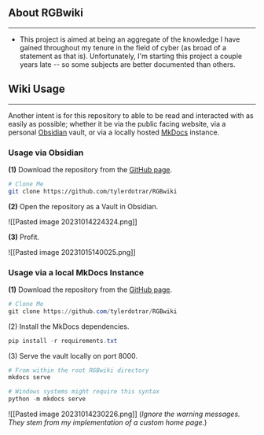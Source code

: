 ## About RGBwiki
---

- This project is aimed at being an aggregate of the knowledge I have gained throughout my tenure in the field of cyber (as broad of a statement as that is).  Unfortunately, I'm starting this project a couple years late -- so some subjects are better documented than others.

## Wiki Usage
---

Another intent is for this repository to able to be read and interacted with as easily as possible; whether it be via the public facing website, via a personal [Obsidian](https://obsidian.md/) vault, or via a locally hosted [MkDocs](https://www.mkdocs.org/) instance.

### Usage via Obsidian

**(1)** Download the repository from the [GitHub page](https://github.com/tylerdotrar/RGBwiki).

```bash
# Clone Me
git clone https://github.com/tylerdotrar/RGBwiki
```

**(2)** Open the repository as a Vault in Obsidian.

![[Pasted image 20231014224324.png]]

**(3)** Profit.

![[Pasted image 20231015140025.png]]

### Usage via a local MkDocs Instance

**(1)** Download the repository from the [GitHub page](https://github.com/tylerdotrar/RGBwiki).

```powershell
# Clone Me
git clone https://github.com/tylerdotrar/RGBwiki
```

(2) Install the MkDocs dependencies.

```powershell
pip install -r requirements.txt
```

(3) Serve the vault locally on port 8000.

```powershell
# From within the root RGBwiki directory
mkdocs serve

# Windows systems might require this syntax
python -m mkdocs serve
```

![[Pasted image 20231014230226.png]]
(*Ignore the warning messages.  They stem from my implementation of a custom home page.*)

